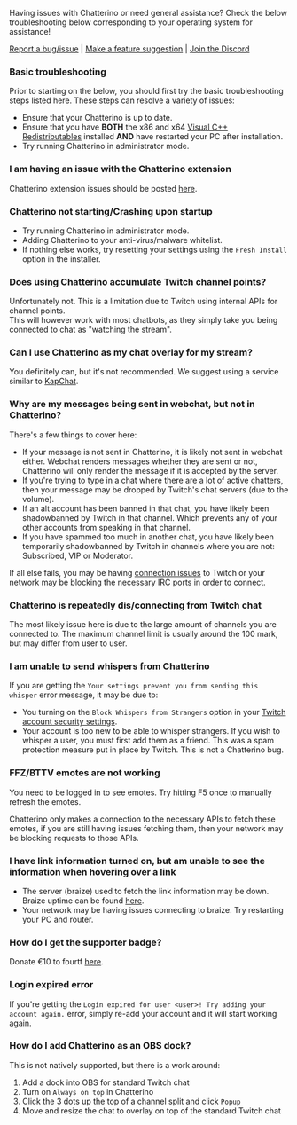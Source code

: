 Having issues with Chatterino or need general assistance? Check the below troubleshooting below corresponding to your operating system for assistance!

[Report a bug/issue](https://github.com/Chatterino/chatterino2/issues/new?assignees=&labels=bug%2C+needs+triage&template=bug_report.md&title=) | [Make a feature suggestion](https://github.com/Chatterino/chatterino2/issues/new?assignees=&labels=enhancement%2C+needs+triage&template=feature-suggestion.md&title=) | [Join the Discord](https://discord.gg/3vmJRwy)

### Basic troubleshooting
Prior to starting on the below, you should first try the basic troubleshooting steps listed here. These steps can resolve a variety of issues:

- Ensure that your Chatterino is up to date.
- Ensure that you have **BOTH** the x86 and x64 [Visual C++ Redistributables](Resources.md#visual-c-redistributables) installed **AND** have restarted your PC after installation.
- Try running Chatterino in administrator mode.

### I am having an issue with the Chatterino extension
Chatterino extension issues should be posted [here](https://github.com/Chatterino/chatterino-browser-ext/issues/new).

### Chatterino not starting/Crashing upon startup
- Try running Chatterino in administrator mode.
- Adding Chatterino to your anti-virus/malware whitelist.
- If nothing else works, try resetting your settings using the `Fresh Install` option in the installer.

### Does using Chatterino accumulate Twitch channel points?
Unfortunately not. This is a limitation due to Twitch using internal APIs for channel points.<br>
This will however work with most chatbots, as they simply take you being connected to chat as "watching the stream".

### Can I use Chatterino as my chat overlay for my stream?
You definitely can, but it's not recommended. We suggest using a service similar to [KapChat](https://nightdev.com/kapchat).

### Why are my messages being sent in webchat, but not in Chatterino?
There's a few things to cover here:

- If your message is not sent in Chatterino, it is likely not sent in webchat either. Webchat renders messages whether they are sent or not, Chatterino will only render the message if it is accepted by the server.
- If you're trying to type in a chat where there are a lot of active chatters, then your message may be dropped by Twitch's chat servers (due to the volume).
- If an alt account has been banned in that chat, you have likely been shadowbanned by Twitch in that channel. Which prevents any of your other accounts from speaking in that channel.
- If you have spammed too much in another chat, you have likely been temporarily shadowbanned by Twitch in channels where you are not: Subscribed, VIP or Moderator.

If all else fails, you may be having [connection issues](#chatterino-is-failing-to-connect-to-chat) to Twitch or your network may be blocking the necessary IRC ports in order to connect.

<!--### Chatterino is failing to connect to chat-->

### Chatterino is repeatedly dis/connecting from Twitch chat
The most likely issue here is due to the large amount of channels you are connected to. The maximum channel limit is usually around the 100 mark, but may differ from user to user.

### I am unable to send whispers from Chatterino
If you are getting the `Your settings prevent you from sending this whisper` error message, it may be due to:

- You turning on the `Block Whispers from Strangers` option in your [Twitch account security settings](https://www.twitch.tv/settings/security).
- Your account is too new to be able to whisper strangers. If you wish to whisper a user, you must first add them as a friend. This was a spam protection measure put in place by Twitch. This is not a Chatterino bug.

### FFZ/BTTV emotes are not working
You need to be logged in to see emotes.
Try hitting F5 once to manually refresh the emotes.

Chatterino only makes a connection to the necessary APIs to fetch these emotes, if you are still having issues fetching them, then your network may be blocking requests to those APIs.

### I have link information turned on, but am unable to see the information when hovering over a link
- The server (braize) used to fetch the link information may be down. Braize uptime can be found [here](https://braize.pajlada.com/chatterino/health/uptime).
- Your network may be having issues connecting to braize. Try restarting your PC and router.

### How do I get the supporter badge?
Donate €10 to fourtf [here](https://streamelements.com/fourtf/tip).

### Login expired error
If you're getting the `Login expired for user <user>! Try adding your account again.` error, simply re-add your account and it will start working again.

### How do I add Chatterino as an OBS dock?
This is not natively supported, but there is a work around:

1. Add a dock into OBS for standard Twitch chat
2. Turn on `Always on top` in Chatterino
3. Click the 3 dots up the top of a channel split and click `Popup`
4. Move and resize the chat to overlay on top of the standard Twitch chat
